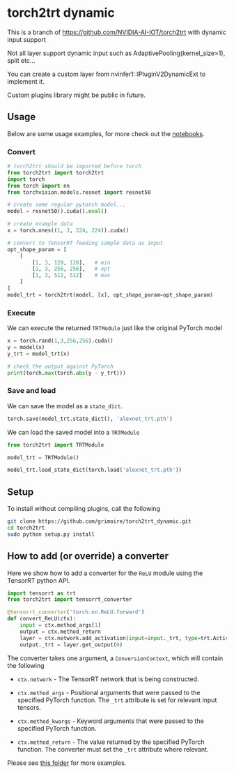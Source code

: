 # torch2trt dynamic

This is a branch of https://github.com/NVIDIA-AI-IOT/torch2trt with dynamic input support

Not all layer support dynamic input such as AdaptivePooling(kernel_size>1), split etc... 

You can create a custom layer from nvinfer1::IPluginV2DynamicExt to implement it.

Custom plugins library might be public in future.

## Usage

Below are some usage examples, for more check out the [notebooks](notebooks).

### Convert

```python
# torch2trt should be imported before torch
from torch2trt import torch2trt
import torch
from torch import nn
from torchvision.models.resnet import resnet50

# create some regular pytorch model...
model = resnet50().cuda().eval()

# create example data
x = torch.ones((1, 3, 224, 224)).cuda()

# convert to TensorRT feeding sample data as input
opt_shape_param = [
    [
        [1, 3, 128, 128],   # min
        [1, 3, 256, 256],   # opt
        [1, 3, 512, 512]    # max
    ]
]
model_trt = torch2trt(model, [x], opt_shape_param=opt_shape_param)
```

### Execute

We can execute the returned ``TRTModule`` just like the original PyTorch model

```python
x = torch.rand(1,3,256,256).cuda()
y = model(x)
y_trt = model_trt(x)

# check the output against PyTorch
print(torch.max(torch.abs(y - y_trt)))
```

### Save and load

We can save the model as a ``state_dict``.

```python
torch.save(model_trt.state_dict(), 'alexnet_trt.pth')
```

We can load the saved model into a ``TRTModule``

```python
from torch2trt import TRTModule

model_trt = TRTModule()

model_trt.load_state_dict(torch.load('alexnet_trt.pth'))
```


## Setup


To install without compiling plugins, call the following

```bash
git clone https://github.com/grimoire/torch2trt_dynamic.git
cd torch2trt
sudo python setup.py install
```

## How to add (or override) a converter

Here we show how to add a converter for the ``ReLU`` module using the TensorRT
python API.

```python
import tensorrt as trt
from torch2trt import tensorrt_converter

@tensorrt_converter('torch.nn.ReLU.forward')
def convert_ReLU(ctx):
    input = ctx.method_args[1]
    output = ctx.method_return
    layer = ctx.network.add_activation(input=input._trt, type=trt.ActivationType.RELU)  
    output._trt = layer.get_output(0)
```

The converter takes one argument, a ``ConversionContext``, which will contain
the following

* ``ctx.network`` - The TensorRT network that is being constructed.

* ``ctx.method_args`` - Positional arguments that were passed to the specified PyTorch function.  The ``_trt`` attribute is set for relevant input tensors.
* ``ctx.method_kwargs`` - Keyword arguments that were passed to the specified PyTorch function.
* ``ctx.method_return`` - The value returned by the specified PyTorch function.  The converter must set the ``_trt`` attribute where relevant.

Please see [this folder](torch2trt/converters) for more examples.



